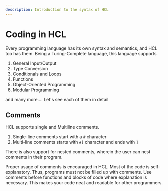```yaml
---
description: Introduction to the syntax of HCL
---
```


# Coding in HCL

Every programming language has its own syntax and semantics, and HCL too has them. Being a Turing-Complete language, this language supports

1. General Input/Output
2. Type Conversion
3. Conditionals and Loops
4. Functions
5. Object-Oriented Programming
6. Modular Programming

and many more.... Let's see each of them in detail

## Comments

HCL supports single and Multiline comments.

1. Single-line comments start with a `#` character
2. Multi-line comments starts with `#[` character and ends with `]`

There is also support for nested comments, wherein the user can nest comments in their program.

Proper usage of comments is encouraged in HCL. Most of the code is self-explanatory. Thus, programs must not be filled up with comments. Use comments before functions and blocks of code where explanation is necessary. This makes your code neat and readable for other programmers.
